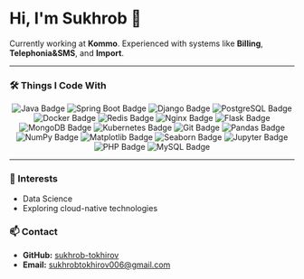# Hi, I'm Sukhrob 👋

Currently working at **Kommo**. Experienced with systems like **Billing**, **Telephonia&SMS**, and **Import**.

---

### 🛠️ Things I Code With

<div align="center">
  <img src="https://img.shields.io/badge/Java-%23ED8B00?style=for-the-badge&logo=java&logoColor=white" alt="Java Badge" />
  <img src="https://img.shields.io/badge/Spring%20Boot-%236DB33F?style=for-the-badge&logo=spring&logoColor=white" alt="Spring Boot Badge" />
  <img src="https://img.shields.io/badge/Django-%23092E20?style=for-the-badge&logo=django&logoColor=white" alt="Django Badge" />
  <img src="https://img.shields.io/badge/PostgreSQL-%23336791?style=for-the-badge&logo=postgresql&logoColor=white" alt="PostgreSQL Badge" />
  <img src="https://img.shields.io/badge/Docker-%230081CB?style=for-the-badge&logo=docker&logoColor=white" alt="Docker Badge" />
  <img src="https://img.shields.io/badge/Redis-%23DC382D?style=for-the-badge&logo=redis&logoColor=white" alt="Redis Badge" />
  <img src="https://img.shields.io/badge/Nginx-%23009639?style=for-the-badge&logo=nginx&logoColor=white" alt="Nginx Badge" />
  <img src="https://img.shields.io/badge/Flask-%23000000?style=for-the-badge&logo=flask&logoColor=white" alt="Flask Badge" />
  <img src="https://img.shields.io/badge/MongoDB-%2347A248?style=for-the-badge&logo=mongodb&logoColor=white" alt="MongoDB Badge" />
  <img src="https://img.shields.io/badge/Kubernetes-%23326CE5?style=for-the-badge&logo=kubernetes&logoColor=white" alt="Kubernetes Badge" />
  <img src="https://img.shields.io/badge/Git-%23F05032?style=for-the-badge&logo=git&logoColor=white" alt="Git Badge" />
  <img src="https://img.shields.io/badge/Pandas-%23150458?style=for-the-badge&logo=pandas&logoColor=white" alt="Pandas Badge" />
  <img src="https://img.shields.io/badge/NumPy-%23013243?style=for-the-badge&logo=numpy&logoColor=white" alt="NumPy Badge" />
  <img src="https://img.shields.io/badge/Matplotlib-%23D62728?style=for-the-badge&logo=python&logoColor=white" alt="Matplotlib Badge" />
  <img src="https://img.shields.io/badge/Seaborn-%230092E6?style=for-the-badge&logo=python&logoColor=white" alt="Seaborn Badge" />
  <img src="https://img.shields.io/badge/Jupyter-%23F37626?style=for-the-badge&logo=jupyter&logoColor=white" alt="Jupyter Badge" />
  <img src="https://img.shields.io/badge/PHP-%23777BB4?style=for-the-badge&logo=php&logoColor=white" alt="PHP Badge" />
  <img src="https://img.shields.io/badge/MySQL-%234479A1?style=for-the-badge&logo=mysql&logoColor=white" alt="MySQL Badge" />
</div>

---

### 🌱 Interests
- Data Science
- Exploring cloud-native technologies

### 📫 Contact
- **GitHub:** [sukhrob-tokhirov](https://github.com/sukhrob-tokhirov)
- **Email:** sukhrobtokhirov006@gmail.com
